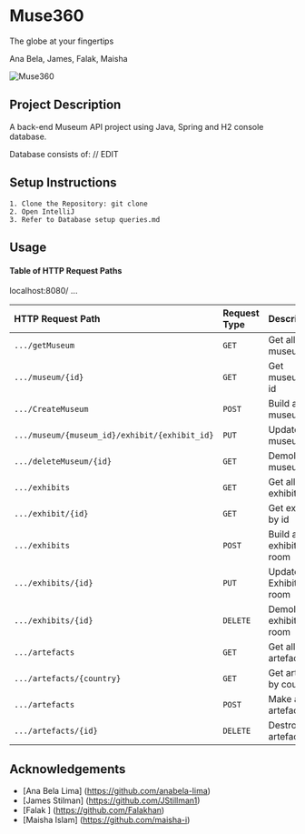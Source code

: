# Muse360

The globe at your fingertips

Ana Bela, James, Falak, Maisha

![Muse360](https://tf-cmsv2-smithsonianmag-media.s3.amazonaws.com/filer/0f/97/0f970dc5-a0db-4960-8607-488ac3f83742/virtualvisit.jpg)


## Project Description

A back-end Museum API project using Java, Spring and H2 console database.

Database consists of: // EDIT

## Setup Instructions

    1. Clone the Repository: git clone 
    2. Open IntelliJ
    3. Refer to Database setup queries.md

## Usage

#### Table of HTTP Request Paths

localhost:8080/ ...

| HTTP Request Path                               | Request Type | Description               |
|:------------------------------------------------|:-------------|:--------------------------|
| `.../getMuseum `                                | `GET`        | Get all museums           |
| `.../museum/{id}`                               | `GET`        | Get museum by id          |
| `.../CreateMuseum`                              | `POST`       | Build a museum            |
| `.../museum/{museum_id}/exhibit/{exhibit_id} `  | `PUT`        | Update museum             |
| `.../deleteMuseum/{id}`                         | `GET`        | Demolish museum           |
| `.../exhibits `                                 | `GET`        | Get all exhibits          |
| `.../exhibit/{id} `                             | `GET`        | Get exhibit by id         |
| `.../exhibits`                                  | `POST`       | Build an exhibition room  |
| `.../exhibits/{id} `                            | `PUT`        | Update an Exhibition room |
| `.../exhibits/{id} `                            | `DELETE`     | Demolish exhibition room  |
| `.../artefacts `                                | `GET`        | Get all artefacts         |
| `.../artefacts/{country}`                       | `GET`        | Get artefact by country   |
| `.../artefacts `                                | `POST`       | Make an artefact          |
| `.../artefacts/{id}`                            | `DELETE`     | Destroy an artefact       |



## Acknowledgements


- [Ana Bela Lima] (https://github.com/anabela-lima)
- [James Stilman] (https://github.com/JStillman1)
- [Falak ] (https://github.com/Falakhan)
- [Maisha Islam] (https://github.com/maisha-i)


